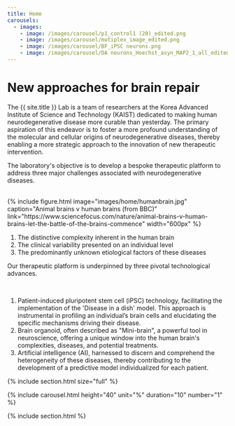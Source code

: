 ```yaml
---
title: Home
carousels:
  - images: 
    - image: /images/carousel/p1_control1 (20)_edited.png
    - image: /images/carousel/mutiplex_image_edited.png
    - image: /images/carousel/BF_iPSC neurons.png
    - image: /images/carousel/DA neurons_Hoechst_asyn_MAP2_1_all_edited.png
---
```


# New approaches for brain repair

The {{ site.title }} Lab is a team of researchers at the Korea Advanced Institute of Science and Technology (KAIST) dedicated to making human neurodegenerative disease more curable than yesterday. The primary aspiration of this endeavor is to foster a more profound understanding of the molecular and cellular origins of neurodegenerative diseases, thereby enabling a more strategic approach to the innovation of new therapeutic intervention.
<br>

The laboratory's objective is to develop a bespoke therapeutic platform to address three major challenges associated with neurodegenerative diseases.

<br>
{% include figure.html image="images/home/humanbrain.jpg" caption="Animal brains v human brains (from BBC)" link="https://www.sciencefocus.com/nature/animal-brains-v-human-brains-let-the-battle-of-the-brains-commence" width="600px" %}

<br>
<ol>
  <li>The distinctive complexity inherent in the human brain </li>
  
  <li>The clinical variability presented on an individual level </li>
  
  <li>The predominantly unknown etiological factors of these diseases </li>
</ol>

Our therapeutic platform is underpinned by three pivotal technological advances.

<br>
<ol>
  <li> Patient-induced pluripotent stem cell (iPSC) technology, facilitating the implementation of the 'Disease in a dish' model. This approach is instrumental in profiling an individual’s brain cells and elucidating the specific mechanisms driving their disease.  
  </li>

  <li> Brain organoid, often described as "Mini-brain", a powerful tool in neuroscience, offering a unique window into the human brain's complexities, diseases, and potential treatments. 
  </li>
  
  <li> Artificial intelligence (AI), harnessed to discern and comprehend the heterogeneity of these diseases, thereby contributing to the development of a predictive model individualized for each patient.
  </li>
</ol>

{% include section.html size="full" %}

{% include carousel.html height="40" unit="%" duration="10" number="1" %}
  
{% include section.html %}

